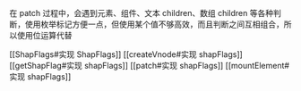 在 patch 过程中，会遇到元素、组件、文本 children、数组 children 等各种判断，使用枚举标记方便一点，但使用某个值不够高效，而且判断之间互相组合，所以使用位运算代替

[[ShapFlags#实现 ShapFlags]]
[[createVnode#实现 shapFlags]]
[[getShapFlag#实现 shapFlags]]
[[patch#实现 shapFlags]]
[[mountElement#实现 shapFlags]]